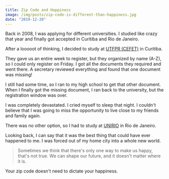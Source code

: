 ```yaml
---
title: Zip Code and Happiness
image: /img/posts/zip-code-is-different-than-happiness.jpg
date: "2019-12-20"
---
```


Back in 2008, I was applying for different universities. I studied like crazy that year and finally got accepted in Curitiba and Rio de Janeiro.

After a looooot of thinking, I decided to study at [UTFPR (CEFET)](https://en.wikipedia.org/wiki/Federal_University_of_Technology_%E2%80%93_Paran%C3%A1) in Curitiba.

They gave us an entire week to register, but they organized by name (A-Z), so I could only register on Friday. I got all the documents they required and went there. A secretary reviewed everything and found that one document was missing!

I still had some time, so I ran to my high school to get that other document. When I finally got the missing document, I ran back to the university, but the registration window was over.

I was completely devastated. I cried myself to sleep that night. I couldn't believe that I was going to miss the opportunity to live close to my friends and family again.

There was no other option, so I had to study at [UNIRIO](https://en.wikipedia.org/wiki/Federal_University_of_the_State_of_Rio_de_Janeiro) in Rio de Janeiro.

Looking back, I can say that it was the best thing that could have ever happened to me. I was forced out of my home city into a whole new world.

> Sometimes we think that there's only one way to make us happy, that's not true. We can shape our future, and it doesn't matter where it is.

Your zip code doesn't need to dictate your happiness.
